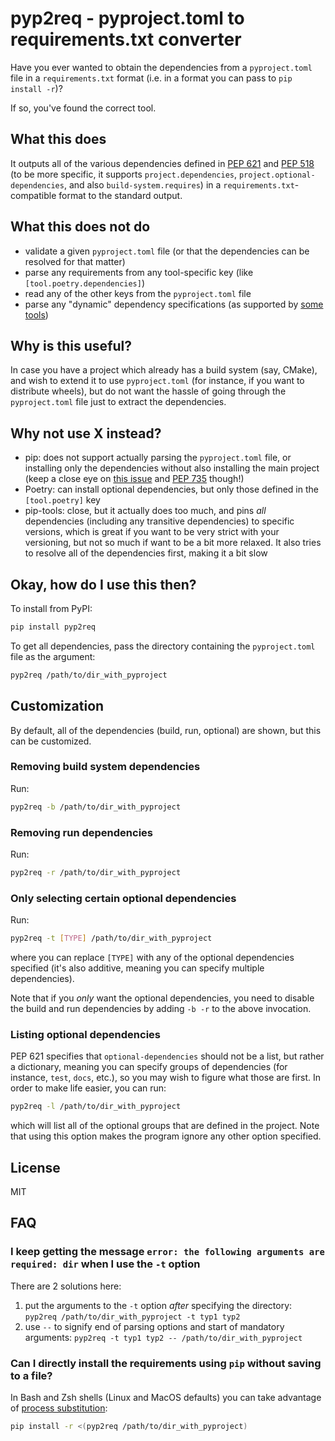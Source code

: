 # pyp2req - pyproject.toml to requirements.txt converter

Have you ever wanted to obtain the dependencies from a `pyproject.toml` file in a `requirements.txt` format (i.e. in a format you can pass to `pip install -r`)?

If so, you've found the correct tool.

## What this does

It outputs all of the various dependencies defined in [PEP 621](https://peps.python.org/pep-0621/) and [PEP 518](https://peps.python.org/pep-0518/) (to be more specific, it supports `project.dependencies`, `project.optional-dependencies`, and also `build-system.requires`) in a `requirements.txt`-compatible format to the standard output.

## What this does not do

- validate a given `pyproject.toml` file (or that the dependencies can be resolved for that matter)
- parse any requirements from any tool-specific key (like `[tool.poetry.dependencies]`)
- read any of the other keys from the `pyproject.toml` file
- parse any "dynamic" dependency specifications (as supported by [some tools](https://setuptools.pypa.io/en/latest/userguide/pyproject_config.html#dynamic-metadata))

## Why is this useful?

In case you have a project which already has a build system (say, CMake), and wish to extend it to use `pyproject.toml` (for instance, if you want to distribute wheels), but do not want the hassle of going through the `pyproject.toml` file just to extract the dependencies.

## Why not use X instead?

- pip: does not support actually parsing the `pyproject.toml` file, or installing only the dependencies without also installing the main project (keep a close eye on [this issue](https://github.com/pypa/pip/issues/11440) and [PEP 735](https://peps.python.org/pep-0735/) though!)
- Poetry: can install optional dependencies, but only those defined in the `[tool.poetry]` key
- pip-tools: close, but it actually does too much, and pins _all_ dependencies (including any transitive dependencies) to specific versions, which is great if you want to be very strict with your versioning, but not so much if want to be a bit more relaxed. It also tries to resolve all of the dependencies first, making it a bit slow

## Okay, how do I use this then?

To install from PyPI:

```sh
pip install pyp2req
```

To get all dependencies, pass the directory containing the `pyproject.toml` file as the argument:

```sh
pyp2req /path/to/dir_with_pyproject
```

## Customization

By default, all of the dependencies (build, run, optional) are shown, but this can be customized.

### Removing build system dependencies

Run:

```sh
pyp2req -b /path/to/dir_with_pyproject
```

### Removing run dependencies

Run:

```sh
pyp2req -r /path/to/dir_with_pyproject
```

### Only selecting certain optional dependencies

Run:

```sh
pyp2req -t [TYPE] /path/to/dir_with_pyproject
```

where you can replace `[TYPE]` with any of the optional dependencies specified (it's also additive, meaning you can specify multiple dependencies).

Note that if you _only_ want the optional dependencies, you need to disable the build and run dependencies by adding `-b -r` to the above invocation.

### Listing optional dependencies

PEP 621 specifies that `optional-dependencies` should not be a list, but rather a dictionary, meaning you can specify groups of dependencies (for instance, `test`, `docs`, etc.), so you may wish to figure what those are first.
In order to make life easier, you can run:

```sh
pyp2req -l /path/to/dir_with_pyproject
```

which will list all of the optional groups that are defined in the project.
Note that using this option makes the program ignore any other option specified.

## License

MIT

## FAQ

### I keep getting the message `error: the following arguments are required: dir` when I use the `-t` option

There are 2 solutions here:

1. put the arguments to the `-t` option _after_ specifying the directory: `pyp2req /path/to/dir_with_pyproject -t typ1 typ2`
2. use `--` to signify end of parsing options and start of mandatory arguments: `pyp2req -t typ1 typ2 -- /path/to/dir_with_pyproject`

### Can I directly install the requirements using `pip` without saving to a file?

In Bash and Zsh shells (Linux and MacOS defaults) you can take advantage of [process substitution](https://en.wikipedia.org/wiki/Process_substitution):

```sh
pip install -r <(pyp2req /path/to/dir_with_pyproject)
```
